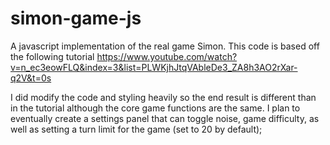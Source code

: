 # simon-game-js
A javascript implementation of the real game Simon. This code is based off the following tutorial https://www.youtube.com/watch?v=n_ec3eowFLQ&index=3&list=PLWKjhJtqVAbleDe3_ZA8h3AO2rXar-q2V&t=0s

I did modify the code and styling heavily so the end result is different than in the tutorial although the core game functions are the same. I plan to eventually create a settings panel that can toggle noise, game difficulty, as well as setting a  turn limit for the game (set to 20 by default);

